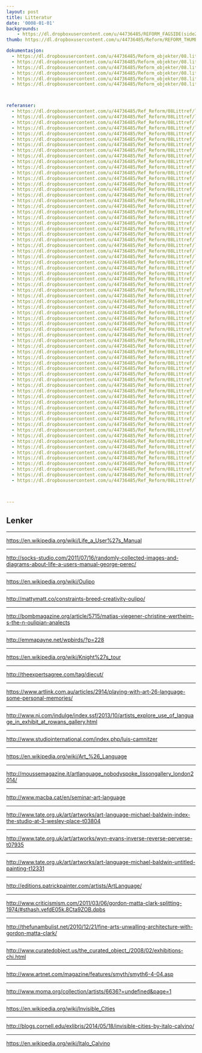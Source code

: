 ```yaml
---
layout: post
title: Litteratur
date: '0008-01-01'
backgrounds:
    - https://dl.dropboxusercontent.com/u/44736485/REFORM_FAGSIDE(side2)/08.Litteratur2m.jpg
thumb: https://dl.dropboxusercontent.com/u/44736485/Reform/REFORM_THUMBNAILS/08.Litteratur.jpg

dokumentasjon:
  - https://dl.dropboxusercontent.com/u/44736485/Reform_objekter/08.litt1.jpg
  - https://dl.dropboxusercontent.com/u/44736485/Reform_objekter/08.litt2.jpg
  - https://dl.dropboxusercontent.com/u/44736485/Reform_objekter/08.litt3.jpg
  - https://dl.dropboxusercontent.com/u/44736485/Reform_objekter/08.litt4.jpg
  - https://dl.dropboxusercontent.com/u/44736485/Reform_objekter/08.litt5.jpg
  - https://dl.dropboxusercontent.com/u/44736485/Reform_objekter/08.litt6.jpg



referanser:
  - https://dl.dropboxusercontent.com/u/44736485/Ref_Reform/08Littref/litref01.jpg
  - https://dl.dropboxusercontent.com/u/44736485/Ref_Reform/08Littref/litref02.jpg
  - https://dl.dropboxusercontent.com/u/44736485/Ref_Reform/08Littref/litref03.jpg
  - https://dl.dropboxusercontent.com/u/44736485/Ref_Reform/08Littref/litref04.jpg
  - https://dl.dropboxusercontent.com/u/44736485/Ref_Reform/08Littref/litref04b.jpg
  - https://dl.dropboxusercontent.com/u/44736485/Ref_Reform/08Littref/litref05.jpg
  - https://dl.dropboxusercontent.com/u/44736485/Ref_Reform/08Littref/litref05b.jpg
  - https://dl.dropboxusercontent.com/u/44736485/Ref_Reform/08Littref/litref05c.jpg
  - https://dl.dropboxusercontent.com/u/44736485/Ref_Reform/08Littref/litref06.jpg
  - https://dl.dropboxusercontent.com/u/44736485/Ref_Reform/08Littref/litref07.jpg
  - https://dl.dropboxusercontent.com/u/44736485/Ref_Reform/08Littref/litref08.jpg
  - https://dl.dropboxusercontent.com/u/44736485/Ref_Reform/08Littref/litref09.jpg
  - https://dl.dropboxusercontent.com/u/44736485/Ref_Reform/08Littref/litref10.jpg
  - https://dl.dropboxusercontent.com/u/44736485/Ref_Reform/08Littref/litref10a.jpg
  - https://dl.dropboxusercontent.com/u/44736485/Ref_Reform/08Littref/litref10b.jpg
  - https://dl.dropboxusercontent.com/u/44736485/Ref_Reform/08Littref/litref10c.jpg
  - https://dl.dropboxusercontent.com/u/44736485/Ref_Reform/08Littref/litref11.jpg
  - https://dl.dropboxusercontent.com/u/44736485/Ref_Reform/08Littref/litref11b.jpg
  - https://dl.dropboxusercontent.com/u/44736485/Ref_Reform/08Littref/litref11c.jpg
  - https://dl.dropboxusercontent.com/u/44736485/Ref_Reform/08Littref/litref12.jpg
  - https://dl.dropboxusercontent.com/u/44736485/Ref_Reform/08Littref/litref13.jpg
  - https://dl.dropboxusercontent.com/u/44736485/Ref_Reform/08Littref/litref14.jpg
  - https://dl.dropboxusercontent.com/u/44736485/Ref_Reform/08Littref/litref15.jpg
  - https://dl.dropboxusercontent.com/u/44736485/Ref_Reform/08Littref/litref16.jpg
  - https://dl.dropboxusercontent.com/u/44736485/Ref_Reform/08Littref/litref17.jpg
  - https://dl.dropboxusercontent.com/u/44736485/Ref_Reform/08Littref/litref18.jpg
  - https://dl.dropboxusercontent.com/u/44736485/Ref_Reform/08Littref/litref18b.jpg
  - https://dl.dropboxusercontent.com/u/44736485/Ref_Reform/08Littref/litref18c.jpg
  - https://dl.dropboxusercontent.com/u/44736485/Ref_Reform/08Littref/litref18d.jpg
  - https://dl.dropboxusercontent.com/u/44736485/Ref_Reform/08Littref/litref18f.jpg
  - https://dl.dropboxusercontent.com/u/44736485/Ref_Reform/08Littref/litref18g.jpg
  - https://dl.dropboxusercontent.com/u/44736485/Ref_Reform/08Littref/litref18gh.jpg
  - https://dl.dropboxusercontent.com/u/44736485/Ref_Reform/08Littref/litref18h.jpg
  - https://dl.dropboxusercontent.com/u/44736485/Ref_Reform/08Littref/litref18i.jpg
  - https://dl.dropboxusercontent.com/u/44736485/Ref_Reform/08Littref/litref18ij.jpg
  - https://dl.dropboxusercontent.com/u/44736485/Ref_Reform/08Littref/litref18j.jpg
  - https://dl.dropboxusercontent.com/u/44736485/Ref_Reform/08Littref/litref18k.jpg
  - https://dl.dropboxusercontent.com/u/44736485/Ref_Reform/08Littref/litref18m.jpg
  - https://dl.dropboxusercontent.com/u/44736485/Ref_Reform/08Littref/litref18n.jpg
  - https://dl.dropboxusercontent.com/u/44736485/Ref_Reform/08Littref/litref18o.jpg
  - https://dl.dropboxusercontent.com/u/44736485/Ref_Reform/08Littref/litref18p.jpg
  - https://dl.dropboxusercontent.com/u/44736485/Ref_Reform/08Littref/litref18q.jpg
  - https://dl.dropboxusercontent.com/u/44736485/Ref_Reform/08Littref/litref18r.jpg
  - https://dl.dropboxusercontent.com/u/44736485/Ref_Reform/08Littref/litref18s.jpg
  - https://dl.dropboxusercontent.com/u/44736485/Ref_Reform/08Littref/litref18t.jpg
  - https://dl.dropboxusercontent.com/u/44736485/Ref_Reform/08Littref/litref19.jpg
  - https://dl.dropboxusercontent.com/u/44736485/Ref_Reform/08Littref/litref19b.jpg
  - https://dl.dropboxusercontent.com/u/44736485/Ref_Reform/08Littref/litref20.jpg
  - https://dl.dropboxusercontent.com/u/44736485/Ref_Reform/08Littref/litref21.jpg
  - https://dl.dropboxusercontent.com/u/44736485/Ref_Reform/08Littref/litref22.jpg
  - https://dl.dropboxusercontent.com/u/44736485/Ref_Reform/08Littref/litref22b.jpg
  - https://dl.dropboxusercontent.com/u/44736485/Ref_Reform/08Littref/litref22d.jpg
  - https://dl.dropboxusercontent.com/u/44736485/Ref_Reform/08Littref/litref22e.jpg
  - https://dl.dropboxusercontent.com/u/44736485/Ref_Reform/08Littref/litref23.jpg
  - https://dl.dropboxusercontent.com/u/44736485/Ref_Reform/08Littref/litref24.jpg
  - https://dl.dropboxusercontent.com/u/44736485/Ref_Reform/08Littref/litref25.jpg
  - https://dl.dropboxusercontent.com/u/44736485/Ref_Reform/08Littref/litref25b.jpg
  - https://dl.dropboxusercontent.com/u/44736485/Ref_Reform/08Littref/litref25c.jpg
  - https://dl.dropboxusercontent.com/u/44736485/Ref_Reform/08Littref/litref25d.jpg
  - https://dl.dropboxusercontent.com/u/44736485/Ref_Reform/08Littref/litref26.jpg
  - https://dl.dropboxusercontent.com/u/44736485/Ref_Reform/08Littref/litref27.jpg
  - https://dl.dropboxusercontent.com/u/44736485/Ref_Reform/08Littref/litref27b.jpg
  - https://dl.dropboxusercontent.com/u/44736485/Ref_Reform/08Littref/litref27c.jpg
  - https://dl.dropboxusercontent.com/u/44736485/Ref_Reform/08Littref/litref27d.jpg
  - https://dl.dropboxusercontent.com/u/44736485/Ref_Reform/08Littref/litref27e.jpg
  - https://dl.dropboxusercontent.com/u/44736485/Ref_Reform/08Littref/litref28.jpg
  - https://dl.dropboxusercontent.com/u/44736485/Ref_Reform/08Littref/litref29.jpg



---
```



## Lenker

* * *
<https://en.wikipedia.org/wiki/Life_a_User%27s_Manual>

* * *
<http://socks-studio.com/2011/07/16/randomly-collected-images-and-diagrams-about-life-a-users-manual-george-perec/>

* * *
<https://en.wikipedia.org/wiki/Oulipo>

* * *
<http://mattymatt.co/constraints-breed-creativity-oulipo/>

* * *
<http://bombmagazine.org/article/5715/matias-viegener-christine-wertheim-s-the-n-oulipian-analects>

* * *
<http://emmapayne.net/wpbirds/?p=228>

* * *
<https://en.wikipedia.org/wiki/Knight%27s_tour>

* * *
<http://theexpertsagree.com/tag/diecut/>

* * *
<https://www.artlink.com.au/articles/2914/playing-with-art-26-language-some-personal-memories/>

* * *
<http://www.nj.com/indulge/index.ssf/2013/10/artists_explore_use_of_language_in_exhibit_at_rowans_gallery.html>

* * *
<http://www.studiointernational.com/index.php/luis-camnitzer>

* * *
<https://en.wikipedia.org/wiki/Art_%26_Language>

* * *
<http://moussemagazine.it/artlanguage_nobodyspoke_lissongallery_london2014/>

* * *
<http://www.macba.cat/en/seminar-art-language>

* * *
<http://www.tate.org.uk/art/artworks/art-language-michael-baldwin-index-the-studio-at-3-wesley-place-t03804>

* * *
<http://www.tate.org.uk/art/artworks/wyn-evans-inverse-reverse-perverse-t07935>

* * *
<http://www.tate.org.uk/art/artworks/art-language-michael-baldwin-untitled-painting-t12331>

* * *
<http://editions.patrickpainter.com/artists/ArtLanguage/>

* * *
<http://www.criticismism.com/2011/03/06/gordon-matta-clark-splitting-1974/#sthash.vefdE05k.8Cta9ZOB.dpbs>

* * *
<http://thefunambulist.net/2010/12/21/fine-arts-unwalling-architecture-with-gordon-matta-clark/>

* * *
<http://www.curatedobject.us/the_curated_object_/2008/02/exhibitions-chi.html>

* * *
<http://www.artnet.com/magazine/features/smyth/smyth6-4-04.asp>

* * *
<http://www.moma.org/collection/artists/6636?=undefined&page=1>

* * *
<https://en.wikipedia.org/wiki/Invisible_Cities>

* * *
<http://blogs.cornell.edu/exlibris/2014/05/18/invisible-cities-by-italo-calvino/>

* * *
<https://en.wikipedia.org/wiki/Italo_Calvino>

